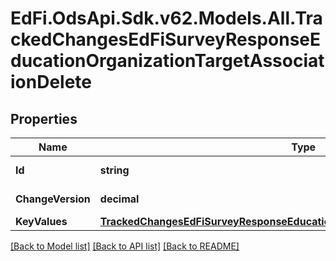 # EdFi.OdsApi.Sdk.v62.Models.All.TrackedChangesEdFiSurveyResponseEducationOrganizationTargetAssociationDelete

## Properties

Name | Type | Description | Notes
------------ | ------------- | ------------- | -------------
**Id** | **string** | Resource identifier | [optional] 
**ChangeVersion** | **decimal** | Change version | [optional] 
**KeyValues** | [**TrackedChangesEdFiSurveyResponseEducationOrganizationTargetAssociationKey**](TrackedChangesEdFiSurveyResponseEducationOrganizationTargetAssociationKey.md) |  | [optional] 

[[Back to Model list]](../../README.md#documentation-for-models) [[Back to API list]](../../README.md#documentation-for-api-endpoints) [[Back to README]](../../README.md)

